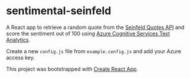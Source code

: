 # sentimental-seinfeld

A React app to retrieve a random quote from the [Seinfeld Quotes API](https://seinfeld-quotes.herokuapp.com/) and score the sentiment out of 100 using [Azure Cognitive Services Text Analytics](https://docs.microsoft.com/en-gb/azure/cognitive-services/text-analytics/).

Create a new `config.js` file from `example.config.js` and add your Azure access key.

This project was bootstrapped with [Create React App](https://github.com/facebookincubator/create-react-app).
